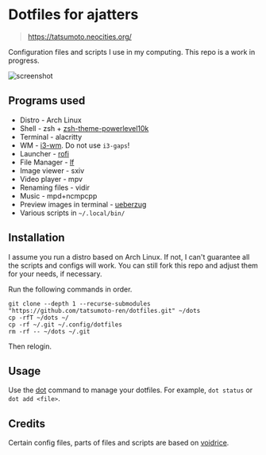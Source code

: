 # Dotfiles for ajatters

> https://tatsumoto.neocities.org/

Configuration files and scripts I use in my computing.
This repo is a work in progress.

![screenshot](https://user-images.githubusercontent.com/69171671/151655369-699b6e83-e0ef-47e0-986e-be786717c917.png)

## Programs used

* Distro - Arch Linux
* Shell - zsh + [zsh-theme-powerlevel10k](https://archlinux.org/packages/community/x86_64/zsh-theme-powerlevel10k/)
* Terminal - alacritty
* WM - [i3-wm](https://archlinux.org/packages/community/x86_64/i3-wm/). Do not use `i3-gaps`!
* Launcher - [rofi](https://archlinux.org/packages/community/x86_64/rofi/)
* File Manager - [lf](https://github.com/gokcehan/lf)
* Image viewer - sxiv
* Video player - mpv
* Renaming files - vidir
* Music - mpd+ncmpcpp
* Preview images in terminal - [ueberzug](https://archlinux.org/packages/?name=ueberzug)
* Various scripts in `~/.local/bin/`

## Installation

I assume you run a distro based on Arch Linux.
If not, I can't guarantee all the scripts and configs will work.
You can still fork this repo and adjust them for your needs, if necessary.

Run the following commands in order.

```
git clone --depth 1 --recurse-submodules "https://github.com/tatsumoto-ren/dotfiles.git" ~/dots
cp -rfT ~/dots ~/
cp -rf ~/.git ~/.config/dotfiles
rm -rf -- ~/dots ~/.git
```

Then relogin.

## Usage

Use the [dot](.config/shell/aliasrc#L46) command to manage your dotfiles.
For example, `dot status` or `dot add <file>`.

## Credits

Certain config files, parts of files and scripts are based on
[voidrice](https://github.com/LukeSmithxyz/voidrice).
